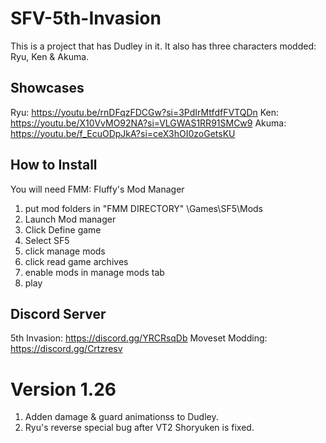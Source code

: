 # SFV-5th-Invasion
This is a project that has Dudley in it. It also has three characters modded: Ryu, Ken &amp; Akuma.

## Showcases
Ryu: https://youtu.be/rnDFqzFDCGw?si=3PdIrMtfdfFVTQDn
Ken: https://youtu.be/X10VvMO92NA?si=VLGWAS1RR91SMCw9
Akuma: https://youtu.be/f_EcuODpJkA?si=ceX3hOI0zoGetsKU

## How to Install
You will need FMM: Fluffy's Mod Manager

1. put mod folders in "FMM DIRECTORY" \Games\SF5\Mods
2. Launch Mod manager
3. Click Define game
4. Select SF5
5. click manage mods
6. click read game archives
7. enable mods in manage mods tab
8. play

## Discord Server
5th Invasion: https://discord.gg/YRCRsqDb
Moveset Modding: https://discord.gg/Crtzresv


# Version 1.26
1. Adden damage & guard animationss  to Dudley.
2. Ryu's reverse special bug after VT2 Shoryuken is fixed.
